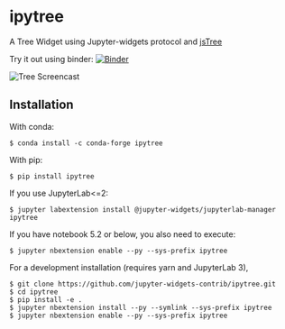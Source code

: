 ipytree
=======

A Tree Widget using Jupyter-widgets protocol and [jsTree](https://www.jstree.com/)

Try it out using binder: [![Binder](https://mybinder.org/badge_logo.svg)](https://mybinder.org/v2/gh/jupyter-widgets-contrib/ipytree/stable?filepath=examples)

![Tree Screencast](./ipytree.gif)

Installation
------------

With conda:

```
$ conda install -c conda-forge ipytree
```

With pip:

```
$ pip install ipytree
```

If you use JupyterLab<=2:
```
$ jupyter labextension install @jupyter-widgets/jupyterlab-manager ipytree
```

If you have notebook 5.2 or below, you also need to execute:
```
$ jupyter nbextension enable --py --sys-prefix ipytree
```

For a development installation (requires yarn and JupyterLab 3),
```
$ git clone https://github.com/jupyter-widgets-contrib/ipytree.git
$ cd ipytree
$ pip install -e .
$ jupyter nbextension install --py --symlink --sys-prefix ipytree
$ jupyter nbextension enable --py --sys-prefix ipytree
```
